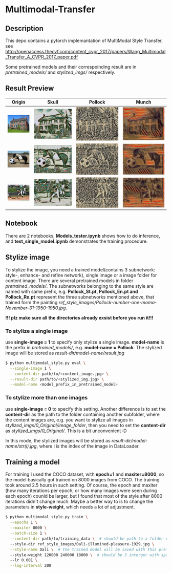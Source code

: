 # Multimodal-Transfer

## Description
This depo contains a pytorch implemantation of MultiModal Style Transfer, see http://openaccess.thecvf.com/content_cvpr_2017/papers/Wang_Multimodal_Transfer_A_CVPR_2017_paper.pdf

Some pretrained models and their correspoinding result are in *pretrained_models/* and *stylized_imgs/* respectively.


## Result Preview
|      Origin              |        Skull              |         Pollock           |             Munch
:-------------------------:|:-------------------------:|:-------------------------:|:-------------------------:
<img src="https://github.com/m990130/Multimodal-Transfer/blob/master/stylized_imgs/0_Original/image_folder/31.jpg"> | <img src="https://github.com/m990130/Multimodal-Transfer/blob/master/stylized_imgs/Skull/31.jpg"> | <img src="https://github.com/m990130/Multimodal-Transfer/blob/master/stylized_imgs/Pollock/31.jpg"> | <img src="https://github.com/m990130/Multimodal-Transfer/blob/master/stylized_imgs/Munch/31.jpg" >
<img src="https://github.com/m990130/Multimodal-Transfer/blob/master/stylized_imgs/0_Original/image_folder/88.jpg"> | <img src="https://github.com/m990130/Multimodal-Transfer/blob/master/stylized_imgs/Skull/88.jpg"> | <img src="https://github.com/m990130/Multimodal-Transfer/blob/master/stylized_imgs/Pollock/88.jpg"> | <img src="https://github.com/m990130/Multimodal-Transfer/blob/master/stylized_imgs/Munch/88.jpg">
<img src="https://github.com/m990130/Multimodal-Transfer/blob/master/stylized_imgs/0_Original/image_folder/35.jpg"> | <img src="https://github.com/m990130/Multimodal-Transfer/blob/master/stylized_imgs/Skull/35.jpg"> | <img src="https://github.com/m990130/Multimodal-Transfer/blob/master/stylized_imgs/Pollock/35.jpg"> | <img src="https://github.com/m990130/Multimodal-Transfer/blob/master/stylized_imgs/Munch/35.jpg">


## Notebook
There are 2 notebooks, **Models_tester.ipynb** shows how to do inference, and **test_single_model.ipynb** demonstrates the training procedure.

## Stylize image
To stylize the image, you need a trained model(contains 3 subnetwork: style-, enhance- and refine network), single image or a image folder for content image. There are several pretrained models in folder *pretrained_models/*. The subnetworks belonging to the same style are named with same prefix, e.g. **Pollock_St.pt, Pollock_En.pt and Pollock_Re.pt** represent the three subnetworks mentioned above, that trained form the painting *ref_style_images/Pollock-number-one-moma-November-31-1950-1950.jpg*.


**!!! plz make sure all the directories already exsist before you run it!!!**
### To stylize a single image
use **single-image = 1** to specify only stylize a single image. **model-name** is the prefix in *pretrained_models/*, e.g. **model-name = Pollock**. The stylized image will be stored as *result-dir/model-name/result.jpg*
```bash
$ python multimodal_style.py eval \
  --single-image 1 \
  --content-dir path/to/<content_image.jpg> \
  --result-dir path/to/<stylized_img.jpg> \
  --model-name <model_prefix_in_pretrained_model>
```
### To stylize more than one images
use **single-image = 0** to specify this setting. Another difference is to set the **content-dir** as the path to the folder containing another subfolder, where the content images are, e.g. you want to stylize all images in *stylized_imgs/0_Original/image_folder*, then you need to set the **content-dir** as *stylized_imgs/0_Original/*. This is a bit unconvenient :D

In this mode, the stylized images will be stored as *result-dir/model-name/str(i).jpg*, where i is the index of the image in DataLoader.


## Training a model
For training I used the COCO dataset, with **epoch=1** and **maxiter=8000**, so the model basically got trained on 8000 images from COCO. The training took around 2.5 hours in such setting. Of course, the epoch and maxiter (how many iterations per epoch, or how many images were seen during each epoch) counld be larger, but I found that most of the style after 8000 iterations didn't change much. Maybe a better way to is to change the parameters in **style-weight**, which needs a lot of adjustment.
```bash
$ python multimodal_style.py train \
  --epochs 1 \
  --maxiter 8000 \
  --batch-size 1 \
  --content-dir path/to/training_data \  # should be path to a folder containing a subfolder 
  --style-dir ref_style_images/Dali-illumined-pleasure-1929.jpg \
  --style-name Dali \  # the trained model will be saved with this prefix
  --style-weight 120000 240000 18000 \  # should be 3 interger with space in between here
  --lr 0.001 \
  --log-interval 200
```
